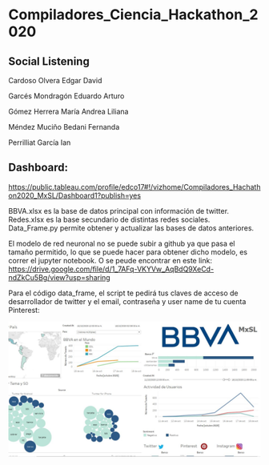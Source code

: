 # Compiladores_Ciencia_Hackathon_2020

## Social Listening

Cardoso Olvera Edgar David

Garcés Mondragón Eduardo Arturo

Gómez Herrera María Andrea Liliana

Méndez Muciño Bedani Fernanda

Perrilliat García Ian

## Dashboard:
https://public.tableau.com/profile/edco17#!/vizhome/Compiladores_Hachathon2020_MxSL/Dashboard1?publish=yes


BBVA.xlsx es la base de datos principal con información de twitter.
Redes.xlsx es la base secundario de distintas redes sociales.
Data_Frame.py permite obtener y actualizar las bases de datos anteriores.

El modelo de red neuronal no se puede subir a github ya que pasa el tamaño permitido, lo que se puede hacer para obtener dicho modelo, es correr el jupyter notebook. O se peude encontrar en este link:
https://drive.google.com/file/d/1_7AFq-VKYVw_AqBdQ9XeCd-ndZkCu5Bg/view?usp=sharing

Para el código data_frame, el script te pedirá tus claves de acceso de desarrollador de twitter y el email, contraseña y user name de tu cuenta Pinterest: 

![Screenshot](dash.JPG)

